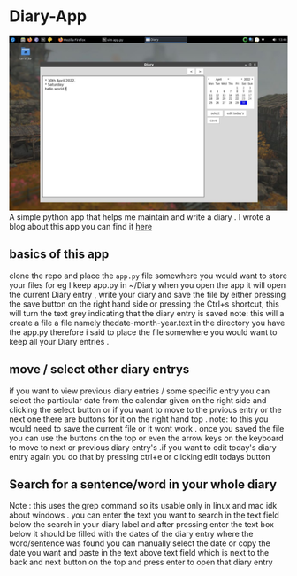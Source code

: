 # Diary-App
![screenshot](screenshot.jpg)
A simple python app that helps me maintain and write a diary . 
I wrote a blog about this app you can find it [here](https://tervicke.netlify.app/blogs/coding-a-app-to-help-me-maintain-a-diary.html)
## basics of this app
clone the repo and place the ```app.py``` file somewhere you would want to store your files for eg I keep app.py in ~/Diary
when you open the app it will open the current Diary entry , write your diary and save the file by either pressing the save button on the right hand side or pressing the Ctrl+s shortcut, this will turn the text grey indicating that the diary entry is saved  note: this will a create a file a file namely thedate-month-year.text in the directory you have the app.py therefore i said to place the file somewhere you would want to keep all your Diary entries .
## move / select other diary entrys
if you want to view previous diary entries / some specific entry you can select the particular date from the calendar given on the right side and clicking the select button or if you want to move to the prvious entry or the next one there are buttons for it on the right hand top . note: to this you would need to save the current file or it wont work . once you saved the file you can use the buttons on the top or even the arrow keys on the keyboard to move to next or previous diary entry's .if you want to edit today's diary entry again you do that by pressing ctrl+e or clicking edit todays button 
## Search for a sentence/word in your whole diary 
Note : this uses the grep command so its usable only in linux and mac idk about windows .
you can enter the text you want to search in the text field below the search in your diary label and after pressing enter the text box below it should be filled with the dates of the diary entry where the word/sentence was found you can manually select the date or copy the date you want and paste in the text above text field which is next to the back and next button on the top and press enter to open that diary entry  
